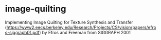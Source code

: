 # image-quilting

Implementing Image Quilting for Texture Synthesis and Transfer (https://www2.eecs.berkeley.edu/Research/Projects/CS/vision/papers/efros-siggraph01.pdf) by Efros and Freeman from SIGGRAPH 2001
